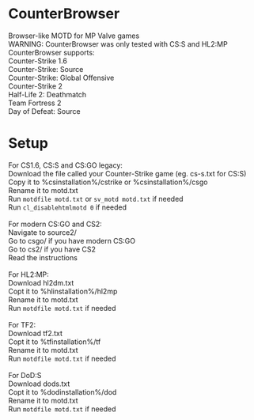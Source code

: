 # CounterBrowser
Browser-like MOTD for MP Valve games <br>
WARNING: CounterBrowser was only tested with CS:S and HL2:MP <br>
CounterBrowser supports: <br>
Counter-Strike 1.6 <br>
Counter-Strike: Source <br>
Counter-Strike: Global Offensive <br>
Counter-Strike 2 <br>
Half-Life 2: Deathmatch <br>
Team Fortress 2 <br>
Day of Defeat: Source <br>
# Setup
For CS1.6, CS:S and CS:GO legacy: <br>
Download the file called your Counter-Strike game (eg. cs-s.txt for CS:S)
Copy it to %csinstallation%/cstrike or %csinstallation%/csgo <br>
Rename it to motd.txt <br>
Run ```motdfile motd.txt``` or ```sv_motd motd.txt``` if needed <br>
Run ```cl_disablehtmlmotd 0``` if needed <br>
 <br>
For modern CS:GO and CS2: <br>
Navigate to source2/ <br>
Go to csgo/ if you have modern CS:GO <br>
Go to cs2/ if you have CS2 <br>
Read the instructions <br>
<br>
For HL2:MP: <br>
Download hl2dm.txt <br>
Copt it to %hlinstallation%/hl2mp <br>
Rename it to motd.txt <br>
Run ```motdfile motd.txt``` if needed <br>
<br>
For TF2: <br>
Download tf2.txt <br>
Copt it to %tfinstallation%/tf <br>
Rename it to motd.txt <br>
Run ```motdfile motd.txt``` if needed <br>
<br>
For DoD:S <br>
Download dods.txt <br>
Copt it to %dodinstallation%/dod <br>
Rename it to motd.txt <br>
Run ```motdfile motd.txt``` if needed <br>
